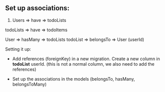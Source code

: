 ## Set up associations:

1. Users  => have => todoLists

todoLists => have => todoItems


User => hasMany => todoLists
todoList => belongsTo => User
  (userId)

Setting it up:

- Add references (foreignKey) in a new migration. Create a new column in **todoList** userId. (this is not a normal column, we also need to add the references)



- Set up the associations in the models (belongsTo, hasMany, belongsToMany)
